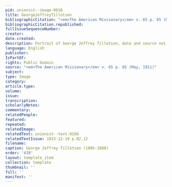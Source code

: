 ```yaml
---
pid: unionist--image-0016
title: GeorgeJeffreyTillotson
bibliographicCitation: "<em>The American Missionary</em> v. 65 p. 85 (May, 1911)"
bibliographicCitation.republished: 
fullIssueSequenceNumber: 
creator: 
date.created: 
description: Portrait of George Jeffrey Tillotson, date and source not stated
language: English
publisher: 
IsPartOf: 
rights: Public Domain
source: "<em>The American Missionary</em> v. 65 p. 85 (May, 1911)"
subject: 
type: Image
category: 
article.type: 
volume: 
issue: 
transcription: 
scholarlyNotes: 
commentary: 
relatedPeople: 
featured: 
repeated: 
relatedImage: 
relatedText: unionist--text-0166
relatedTextIssue: 1833-12-19 p.02.12
filename: 
caption: George Jeffrey Tillotson (1805-1888)
order: '419'
layout: template_item
collection: template
thumbnail: ''
full: ''
manifest: ''
---
```

